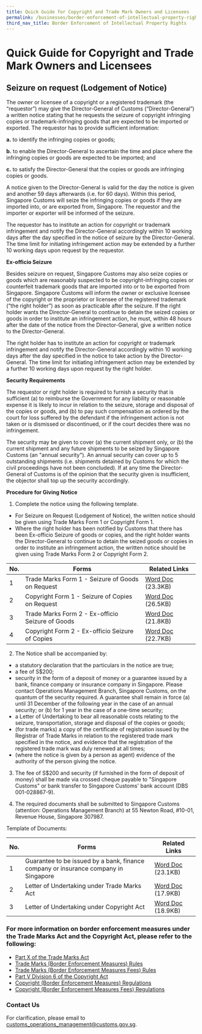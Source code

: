 ```yaml
---
title: Quick Guide for Copyright and Trade Mark Owners and Licensees
permalink: /businesses/border-enforcement-of-intellectual-property-rights/quick-guide-for-copyright-and-trade-mark-owners-and-licensees
third_nav_title: Border Enforcement of Intellectual Property Rights
--- 
```


# Quick Guide for Copyright and Trade Mark Owners and Licensees

## Seizure on request (Lodgement of Notice)

The owner or licensee of a copyright or a registered trademark (the “requestor”) may give the Director-General of Customs (“Director-General”) a written notice stating that he requests the seizure of copyright infringing copies or trademark-infringing goods that are expected to be imported or exported. The requestor has to provide sufficient information:

   **a.** to identify the infringing copies or goods;

   **b.** to enable the Director-General to ascertain the time and place where the infringing copies or goods are expected to be imported; and

   **c.**  to satisfy the Director-General that the copies or goods are infringing copies or goods.

A notice given to the Director-General is valid for the day the notice is given and another 59 days afterwards (i.e. for 60 days). Within this period, Singapore Customs will seize the infringing copies or goods if they are imported into, or are exported from, Singapore. The requestor and the importer or exporter will be informed of the seizure.  
  
The requestor has to institute an action for copyright or trademark infringement and notify the Director-General accordingly within 10 working days after the day specified in the notice of seizure by the Director-General. The time limit for initiating infringement action may be extended by a further 10 working days upon request by the requestor.

**Ex-officio Seizure**  
  
Besides seizure on request, Singapore Customs may also seize copies or goods which are reasonably suspected to be copyright-infringing copies or counterfeit trademark goods that are imported into or to be exported from Singapore. Singapore Customs will inform the owner or exclusive licensee of the copyright or the proprietor or licensee of the registered trademark (“the right holder”) as soon as practicable after the seizure. If the right holder wants the Director-General to continue to detain the seized copies or goods in order to institute an infringement action, he must, within 48 hours after the date of the notice from the Director-General, give a written notice to the Director-General.  
  
The right holder has to institute an action for copyright or trademark infringement and notify the Director-General accordingly within 10 working days after the day specified in the notice to take action by the Director-General. The time limit for initiating infringement action may be extended by a further 10 working days upon request by the right holder.  
  
**Security Requirements**  
  
The requestor or right holder is required to furnish a security that is sufficient (a) to reimburse the Government for any liability or reasonable expense it is likely to incur in relation to the seizure, storage and disposal of the copies or goods, and (b) to pay such compensation as ordered by the court for loss suffered by the defendant if the infringement action is not taken or is dismissed or discontinued, or if the court decides there was no infringement.  
  
The security may be given to cover (a) the current shipment only, or (b) the current shipment and any future shipments to be seized by Singapore Customs (an "annual security"). An annual security can cover up to 5 outstanding shipments (i.e. shipments detained by Customs for which the civil proceedings have not been concluded). If at any time the Director-General of Customs is of the opinion that the security given is insufficient, the objector shall top up the security accordingly.

**Procedure for Giving Notice**  
  
1. Complete the notice using the following template.

-   For Seizure on Request (Lodgement of Notice), the written notice should be given using Trade Marks Form 1 or Copyright Form 1.
-   Where the right holder has been notified by Customs that there has been Ex-officio Seizure of goods or copies, and the right holder wants the Director-General to continue to detain the seized goods or copies in order to institute an infringement action, the written notice should be given using Trade Marks Form 2 or Copyright Form 2.

| No. | Forms | Related Links |
|---|---|---|
| 1 | Trade Marks Form 1 - Seizure of Goods on Request | [Word Doc](https://www.customs.gov.sg/-/media/cus/files/business/quick-guide-for-copyright-and-trade-mark-owners-and-licensees/trade-marks-form-1.docx?la=en&hash=291F6192E58EC6334DCB4ACB8ADCAAB06029B0CC) (23.3KB) |
| 2 | Copyright Form 1 - Seizure of Copies on Request | [Word Doc](https://www.customs.gov.sg/-/media/cus/files/business/quick-guide-for-copyright-and-trade-mark-owners-and-licensees/copyright-form-1.docx?la=en&hash=F4A71E744A3158750D571BBCE8C6A1F9B0AF08E5) (26.5KB) |
| 3 | Trade Marks Form 2 - Ex-officio Seizure of Goods | [Word Doc](https://www.customs.gov.sg/-/media/cus/files/business/quick-guide-for-copyright-and-trade-mark-owners-and-licensees/trade-marks-form-2.docx?la=en&hash=0E0FCF00221C2FADDF38ED091CDFCBC7EBD830BB) (21.8KB) |
| 4 | Copyright Form 2 - Ex-officio Seizure of Copies | [Word Doc](https://www.customs.gov.sg/-/media/cus/files/business/quick-guide-for-copyright-and-trade-mark-owners-and-licensees/copyright-form-2.docx?la=en&hash=F46E1DC2A6FE38610427A33FF90B7587F7E5BDC8) (22.7KB) |

2. The Notice shall be accompanied by:

-   a statutory declaration that the particulars in the notice are true;
-   a fee of S$200;
-   security in the form of a deposit of money or a guarantee issued by a bank, finance company or insurance company in Singapore. Please contact Operations Management Branch, Singapore Customs, on the quantum of the security required. A guarantee shall remain in force (a) until 31 December of the following year in the case of an annual security; or (b) for 1 year in the case of a one-time security;
-   a Letter of Undertaking to bear all reasonable costs relating to the seizure, transportation, storage and disposal of the copies or goods;
-   (for trade marks) a copy of the certificate of registration issued by the Registrar of Trade Marks in relation to the registered trade mark specified in the notice, and evidence that the registration of the registered trade mark was duly renewed at all times;
-   (where the notice is given by a person as agent) evidence of the authority of the person giving the notice.

3. The fee of S$200 and security (if furnished in the form of deposit of money) shall be made via crossed cheque payable to "Singapore Customs" or bank transfer to Singapore Customs' bank account (DBS 001-028867-9).  
  
4. The required documents shall be submitted to Singapore Customs (attention: Operations Management Branch) at 55 Newton Road, #10-01, Revenue House, Singapore 307987.  
  
Template of Documents:

| No. | Forms |  Related Links |
|---|---|---|
| 1 |  Guarantee to be issued by a bank, finance company or insurance company in Singapore | [Word Doc](https://www.customs.gov.sg/-/media/cus/files/business/quick-guide-for-copyright-and-trade-mark-owners-and-licensees/sample-of-guarantee-template-trade-marks-act-and-copyright-act.docx?la=en&hash=559F5DC42CE5F3538623B0E2FAC20A4E08D64592) (23.1KB) |
| 2 |  Letter of Undertaking under Trade Marks Act | [Word Doc](https://www.customs.gov.sg/-/media/cus/files/business/quick-guide-for-copyright-and-trade-mark-owners-and-licensees/letter-of-undertaking-under-trade-marks-act.docx?la=en&hash=7AE647C4B77D17046F4FB3570EACF7D2FAE71033) (17.9KB) |
| 3 | Letter of Undertaking under Copyright Act | [Word Doc](https://www.customs.gov.sg/-/media/cus/files/business/quick-guide-for-copyright-and-trade-mark-owners-and-licensees/letter-of-undertaking-under-copyright-act.docx?la=en&hash=59F08E4FEFE344E1D4B00EC32862820EC9820DA1) (18.9KB) |

### For more information on border enforcement measures under the Trade Marks Act and the Copyright Act, please refer to the following:

  
-   [Part X of the Trade Marks Act](https://sso.agc.gov.sg/Act/TMA1998?ProvIds=pr81-,pr81A-,pr81B-,pr82-,pr83-,pr84-,pr85-,pr85A-,pr85B-,pr86-,pr87-,pr88-,pr89-,pr90-,pr91-,pr92-,pr93-,pr93A-,pr93B-,pr93C-,pr93D-,pr93E-,pr93F-,pr93G-,pr93H-,pr93I-,pr93J-,pr93K-,pr93L-,pr94-,pr95-,pr96-,pr97-,pr98-,pr99-,pr100-)
-   [Trade Marks (Border Enforcement Measures) Rules](https://sso.agc.gov.sg/SL/TMA1998-R2?DocDate=20191112)
-   [Trade Marks (Border Enforcement Measures Fees) Rules](https://sso.agc.gov.sg/SL/TMA1998-S749-2019?DocDate=20191112)
-   [Part V Division 6 of the Copyright Act](https://sso.agc.gov.sg/Act/CA1987?ProvIds=pr140A-,pr140AA-,pr140AB-,pr140B-,pr140C-,pr140D-,pr140E-,pr140EA-,pr140EB-,pr140F-,pr140G-,pr140H-,pr140I-,pr140IA-,pr140J-,pr140K-,pr140L-,pr140LA-,pr140LB-,pr140LC-,pr140LD-,pr140LE-,pr140LF-,pr140LG-,pr140LH-,pr140LI-,pr140LJ-,pr140LK-,pr140LL-)
-   [Copyright (Border Enforcement Measures) Regulations](https://sso.agc.gov.sg/SL/CA1987-RG5?DocDate=20191112)
-   [Copyright (Border Enforcement Measures Fees) Regulations](https://sso.agc.gov.sg/SL/CA1987-S744-2019?DocDate=20191112)

### Contact Us

For clarification, please email to  [customs_operations_management@customs.gov.sg](mailto:customs_operations_management@customs.gov.sg).
